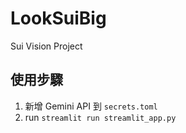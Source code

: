 # LookSuiBig
Sui Vision Project

## 使用步驟
1. 新增 Gemini API 到 `secrets.toml`
2. run `streamlit run streamlit_app.py`